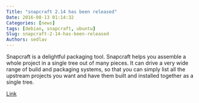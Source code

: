 ```yaml
---
Title: "snapcraft 2.14 has been released"
Date: 2016-08-13 01:14:32
Categories: [news]
tags: [debian, snapcraft, ubuntu]
Slug: snapcraft-2-14-has-been-released
Authors: sedlav
---
```


Snapcraft is a delightful packaging tool. Snapcraft helps you assemble a whole project in a single tree out of many pieces. It can drive a very wide range of build and packaging systems, so that you can simply list all the upstream projects you want and have them built and installed together as a single tree.

[Link](https://github.com/snapcore/snapcraft)
